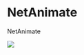 # NetAnimate
 NetAnimate

![](https://github.com/HemulGM/NetAnimate/blob/master/Media/ice_video_20191202-221652.gif)
